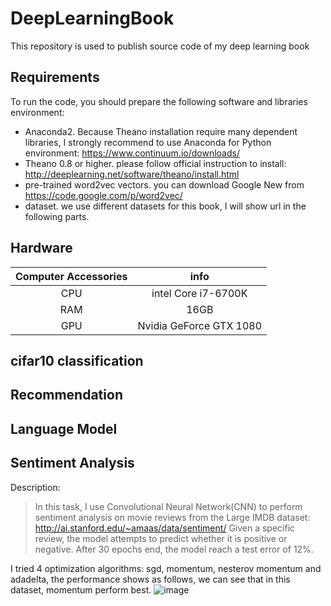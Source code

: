 # DeepLearningBook
This repository is used to publish source code of my deep learning book 

## Requirements
To run the code, you should prepare the following software and libraries environment:
 - Anaconda2. Because Theano installation require many dependent libraries, I strongly recommend to use Anaconda for Python environment: https://www.continuum.io/downloads/
 - Theano 0.8 or higher. please follow official instruction to install: http://deeplearning.net/software/theano/install.html
 - pre-trained word2vec vectors. you can download Google New from https://code.google.com/p/word2vec/
 - dataset. we use different datasets for this book, I will show url in the following parts. 
 
## Hardware
| Computer Accessories     | info|
|:--------:|:---------:|
|CPU|intel Core i7-6700K|
|RAM|16GB|
|GPU|Nvidia GeForce GTX 1080|

## cifar10 classification

## Recommendation

## Language Model
 
## Sentiment Analysis
Description: 
> In this task, I use Convolutional Neural Network(CNN) to perform sentiment analysis on movie reviews from the Large IMDB dataset: http://ai.stanford.edu/~amaas/data/sentiment/
Given a specific review, the model attempts to predict whether it is positive or negative. After 30 epochs end, the model reach a test error of 12%. 

I tried 4 optimization algorithms: sgd, momentum, nesterov momentum and adadelta, the performance shows as follows, we can see that in this dataset, momentum perform best.
![image](https://github.com/innovation-cat/DeepLearningBook/raw/master/raw/performance.png)
